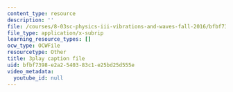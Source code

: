 ```yaml
---
content_type: resource
description: ''
file: /courses/8-03sc-physics-iii-vibrations-and-waves-fall-2016/bfbf7398e2a2540383c1e25bd25d555e_wwQu2_u8jeo.vtt
file_type: application/x-subrip
learning_resource_types: []
ocw_type: OCWFile
resourcetype: Other
title: 3play caption file
uid: bfbf7398-e2a2-5403-83c1-e25bd25d555e
video_metadata:
  youtube_id: null
---
```

